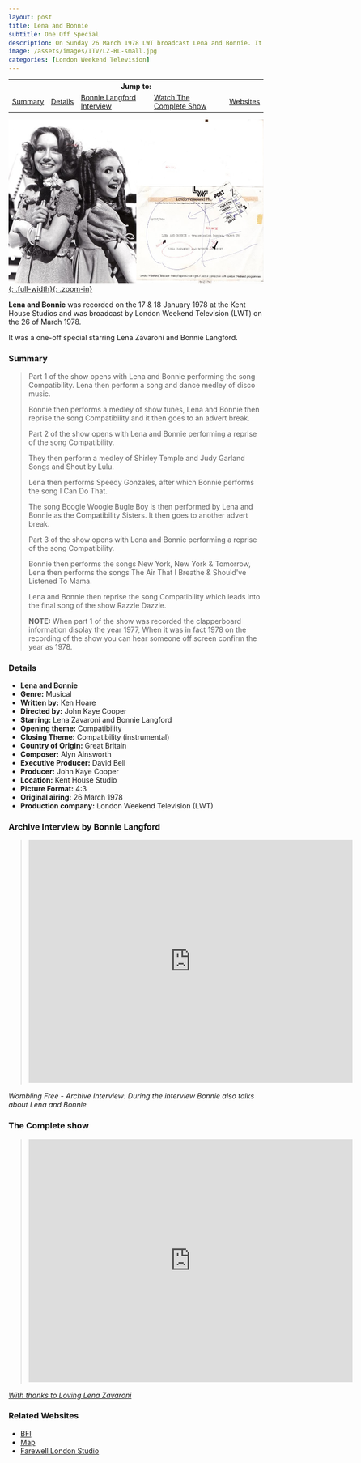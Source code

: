 ```yaml
---
layout: post
title: Lena and Bonnie
subtitle: One Off Special
description: On Sunday 26 March 1978 LWT broadcast Lena and Bonnie. It was a one-off special starring Lena Zavaroni and Bonnie Langford. Click on the link for details and archive interview with Bonnie Lanford.
image: /assets/images/ITV/LZ-BL-small.jpg
categories: [London Weekend Television]
---
```


<table>
<tr align="center">
<th colspan="5">Jump to:</th>
</tr>

<tr>
<td><a href="#summary">Summary</a></td>
<td><a href="#details">Details</a></td>
<td><a href="#archive-interview-by-bonnie-langford">Bonnie Langford Interview</a></td>
<td><a href="#the-complete-show">Watch The Complete Show</a></td>
<td><a href="#related-websites">Websites</a></td>
</tr>
</table>

[![Lena and Bonnie](/assets/images/ITV/LZ-BL-01-02.jpg){: .full-width}{: .zoom-in}](/assets/images/ITV/LZ-BL-01-02.jpg)

**Lena and Bonnie** was recorded on the 17 & 18 January 1978 at the Kent House Studios and was broadcast by London Weekend Television (LWT) on the 26 of March 1978.

It was a one-off special starring Lena Zavaroni and Bonnie Langford.

### Summary
> Part 1 of the show opens with Lena and Bonnie performing the song Compatibility. Lena then perform a song and dance medley of disco music.
>
> Bonnie then performs a medley of show tunes, Lena and Bonnie then reprise the song Compatibility and it then goes to an advert break.
>
> Part 2 of the show opens with Lena and Bonnie performing a reprise of the song Compatibility.
>
> They then perform a medley of Shirley Temple and Judy Garland Songs and Shout by Lulu.
>
> Lena then performs Speedy Gonzales, after which Bonnie performs the song I Can Do That.
>
> The song Boogie Woogie Bugle Boy is then performed by Lena and Bonnie as the Compatibility Sisters. It then goes to another advert break.
>
> Part 3 of the show opens with Lena and Bonnie performing a reprise of the song Compatibility.
>
> Bonnie then performs the songs New York, New York & Tomorrow, Lena then performs the songs The Air That I Breathe & Should've Listened To Mama.
>
> Lena and Bonnie then reprise the song Compatibility which leads into the final song of the show Razzle Dazzle.
>
> **NOTE:** When part 1 of the show was recorded the clapperboard information display the year 1977, When it was in fact 1978 on the recording of the show you can hear someone off screen confirm the year as 1978.

### Details
* **Lena and Bonnie**
* **Genre:** Musical
* **Written by:** Ken Hoare
* **Directed by:** John Kaye Cooper
* **Starring:** Lena Zavaroni and Bonnie Langford
* **Opening theme:** Compatibility
* **Closing Theme:** Compatibility (instrumental)
* **Country of Origin:** Great Britain
* **Composer:** Alyn Ainsworth
* **Executive Producer:** David Bell
* **Producer:** John Kaye Cooper
* **Location:** Kent House Studio
* **Picture Format:** 4:3
* **Original airing:** 26 March 1978
* **Production company:** London Weekend Television (LWT)

### Archive Interview by Bonnie Langford
> <div class="responsive-video"><iframe width="640px" height="480px" src="https://www.youtube.com/embed/q5Dw571MQxg?rel=0&showinfo=1" frameborder="0" allowfullscreen=""></iframe></div>

<cite>Wombling Free - Archive Interview: During the interview Bonnie also talks about Lena and Bonnie</cite>

### The Complete show
> <div class="responsive-video"><iframe width="640px" height="480px" src="https://www.youtube.com/embed/Xb_1Gj5cV8c?rel=0&showinfo=1" frameborder="0" allowfullscreen=""></iframe></div>

<cite>[With thanks to Loving Lena Zavaroni](https://s-molloy.tumblr.com)</cite>

### Related Websites
* [BFI](http://explore.bfi.org.uk/4ce2b6a09b8de)
* [Map](https://www.google.com/maps/d/u/0/viewer?mid=1D1D0ERV_FQMNb9XZzJ-J3yUlK8aI4vhI&ll=51.50742800000001%2C-0.11183099999993829&z=19)
* [Farewell London Studio](https://stevefullerphoto.com/article/farewell-london-studios)

